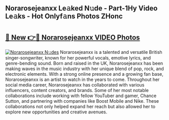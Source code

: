 ## Norarosejeanxx Le𝚊ked N𝚞de - Part-1Hy Video Le𝚊ks - Hot Onlyf𝚊ns Photos ZHonc

# <h2><a href="http://ab14376.deff.icu/?id=Norarosejeanxx">🔗 New 👉🔴 Norarosejeanxx VIDEO Photos</a></h2>

[![Norarosejeanxx N𝚞des](https://i.imgur.com/rIISA9y.gif)](http://ab14376.deff.icu/?id=Norarosejeanxx)
Norarosejeanxx is a talented and versatile British singer-songwriter, known for her powerful vocals, emotive lyrics, and genre-bending sound. Born and raised in the UK, Norarosejeanxx has been making waves in the music industry with her unique blend of pop, rock, and electronic elements. With a strong online presence and a growing fan base, Norarosejeanxx is an artist to watch in the years to come. Throughout her social media career, Norarosejeanxx has collaborated with various influencers, content creators, and brands. Some of her most notable collaborations include working with fellow YouTuber and gamer, Chance Sutton, and partnering with companies like Boost Mobile and Nike. These collaborations not only helped expand her reach but also allowed her to explore new opportunities and creative avenues.

